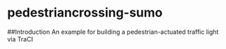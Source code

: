 # pedestriancrossing-sumo
##Introduction
An example for building a pedestrian-actuated traffic light via TraCI
